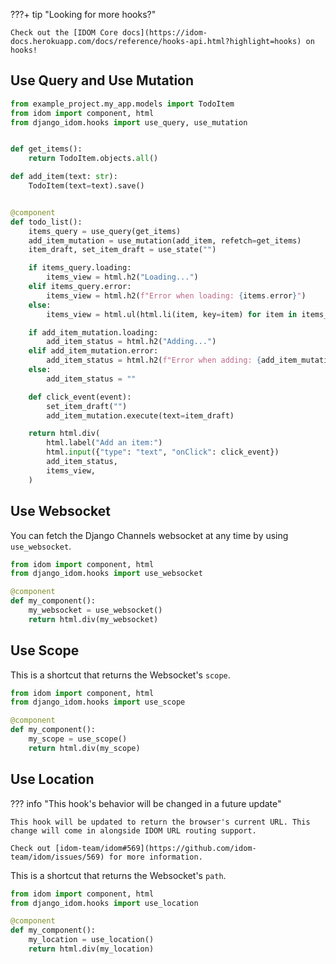 ???+ tip "Looking for more hooks?"

    Check out the [IDOM Core docs](https://idom-docs.herokuapp.com/docs/reference/hooks-api.html?highlight=hooks) on hooks!

## Use Query and Use Mutation

<!-- TODO: Add description -->

```python
from example_project.my_app.models import TodoItem
from idom import component, html
from django_idom.hooks import use_query, use_mutation


def get_items():
    return TodoItem.objects.all()

def add_item(text: str):
    TodoItem(text=text).save()


@component
def todo_list():
    items_query = use_query(get_items)
    add_item_mutation = use_mutation(add_item, refetch=get_items)
    item_draft, set_item_draft = use_state("")

    if items_query.loading:
        items_view = html.h2("Loading...")
    elif items_query.error:
        items_view = html.h2(f"Error when loading: {items.error}")
    else:
        items_view = html.ul(html.li(item, key=item) for item in items_query.data)

    if add_item_mutation.loading:
        add_item_status = html.h2("Adding...")
    elif add_item_mutation.error:
        add_item_status = html.h2(f"Error when adding: {add_item_mutation.error}")
    else:
        add_item_status = ""

    def click_event(event):
        set_item_draft("")
        add_item_mutation.execute(text=item_draft)

    return html.div(
        html.label("Add an item:")
        html.input({"type": "text", "onClick": click_event})
        add_item_status,
        items_view,
    )
```

## Use Websocket

You can fetch the Django Channels websocket at any time by using `use_websocket`.

```python title="components.py"
from idom import component, html
from django_idom.hooks import use_websocket

@component
def my_component():
    my_websocket = use_websocket()
    return html.div(my_websocket)
```

## Use Scope

This is a shortcut that returns the Websocket's `scope`.

```python title="components.py"
from idom import component, html
from django_idom.hooks import use_scope

@component
def my_component():
    my_scope = use_scope()
    return html.div(my_scope)
```

## Use Location

??? info "This hook's behavior will be changed in a future update"

    This hook will be updated to return the browser's current URL. This change will come in alongside IDOM URL routing support.

    Check out [idom-team/idom#569](https://github.com/idom-team/idom/issues/569) for more information.

This is a shortcut that returns the Websocket's `path`.

```python title="components.py"
from idom import component, html
from django_idom.hooks import use_location

@component
def my_component():
    my_location = use_location()
    return html.div(my_location)
```
